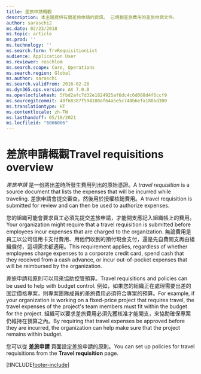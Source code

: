 ```yaml
---
title: 差旅申請概觀
description: 本主題提供有關差旅申請的資訊。 已規劃差旅費用的差旅申請文件。
author: saraschi2
ms.date: 02/23/2018
ms.topic: article
ms.prod: ''
ms.technology: ''
ms.search.form: TrvRequisitionList
audience: Application User
ms.reviewer: roschlom
ms.search.scope: Core, Operations
ms.search.region: Global
ms.author: saraschi
ms.search.validFrom: 2016-02-28
ms.dyn365.ops.version: AX 7.0.0
ms.openlocfilehash: 5fbd2afc7d32e1824925af6dc4c6d088d4f6ccf9
ms.sourcegitcommit: 40f68387f594180af64a5e5c748b6efa188bd300
ms.translationtype: HT
ms.contentlocale: zh-TW
ms.lasthandoff: 05/10/2021
ms.locfileid: "6006006"
---
```

# <a name="travel-requisitions-overview"></a><span data-ttu-id="1ccf0-104">差旅申請概觀</span><span class="sxs-lookup"><span data-stu-id="1ccf0-104">Travel requisitions overview</span></span>

<span data-ttu-id="1ccf0-105">*差旅申請* 是一份將出差時所發生費用列出的原始憑證。</span><span class="sxs-lookup"><span data-stu-id="1ccf0-105">A *travel requisition* is a source document that lists the expenses that will be incurred while traveling.</span></span> <span data-ttu-id="1ccf0-106">差旅申請會提交審查，然後用於授權核銷費用。</span><span class="sxs-lookup"><span data-stu-id="1ccf0-106">A travel requisition is submitted for review and can then be used to authorize expenses.</span></span>

<span data-ttu-id="1ccf0-107">您的組織可能會要求員工必須先提交差旅申請，才能開支應記入組織帳上的費用。</span><span class="sxs-lookup"><span data-stu-id="1ccf0-107">Your organization might require that a travel requisition is submitted before employees incur expenses that are charged to the organization.</span></span> <span data-ttu-id="1ccf0-108">無論費用是員工以公司信用卡支付費用、用他們收到的預付現金支付，還是先自費開支再由組織償付，這項需求都適用。</span><span class="sxs-lookup"><span data-stu-id="1ccf0-108">This requirement applies, regardless of whether employees charge expenses to a corporate credit card, spend cash that they received from a cash advance, or incur out-of-pocket expenses that will be reimbursed by the organization.</span></span>

<span data-ttu-id="1ccf0-109">差旅申請和原則可以用來協助控管預算。</span><span class="sxs-lookup"><span data-stu-id="1ccf0-109">Travel requisitions and policies can be used to help with budget control.</span></span> <span data-ttu-id="1ccf0-110">例如，如果您的組織正在處理需要出差的固定價格專案，則專案團隊成員的差旅費用必須符合專案的預算。</span><span class="sxs-lookup"><span data-stu-id="1ccf0-110">For example, if your organization is working on a fixed-price project that requires travel, the travel expenses of the project's team members must fit within the budget for the project.</span></span> <span data-ttu-id="1ccf0-111">組織可以要求差旅費用必須先獲核准才能開支，來協助確保專案仍維持在預算之內。</span><span class="sxs-lookup"><span data-stu-id="1ccf0-111">By requiring that travel expenses be approved before they are incurred, the organization can help make sure that the project remains within budget.</span></span>

<span data-ttu-id="1ccf0-112">您可以從 **差旅申請** 頁面設定差旅申請的原則。</span><span class="sxs-lookup"><span data-stu-id="1ccf0-112">You can set up policies for travel requisitions from the **Travel requisition** page.</span></span>


[!INCLUDE[footer-include](../includes/footer-banner.md)]